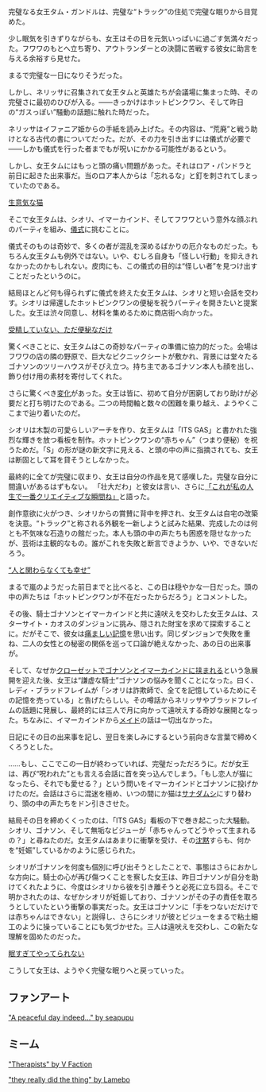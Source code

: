 <!-- title: タム・ガンドル -->
<!-- status: 生存 -->

完璧なる女王タム・ガンドルは、完璧な“トラック”の住処で完璧な眠りから目覚めた。

少し眠気を引きずりながらも、女王はその日を元気いっぱいに過ごす気満々だった。フワワのもとへ立ち寄り、アウトランダーとの決闘に苦戦する彼女に助言を与える余裕すら見せた。

まるで完璧な一日になりそうだった。

しかし、ネリッサに召集されて女王タムと英雄たちが会議場に集まった時、その完璧さに最初のひびが入る。――きっかけはホットピンクワン、そして昨日の“ガスっぽい”騒動の話題に触れた時だった。

ネリッサはイファニア姫からの手紙を読み上げた。その内容は、“荒廃”と戦う助けとなる古代の書についてだった。だが、その力を引き出すには儀式が必要で――しかも儀式を行った者までもが呪いにかかる可能性があるという。

しかし、女王タムにはもっと頭の痛い問題があった。それはロア・パンドラと前日に起きた出来事だ。当のロア本人からは「忘れるな」と釘を刺されてしまっていたのである。

[生意気な猫](#embed:https://youtu.be/jayBiB9euJU?t=670)

そこで女王タムは、シオリ、イマーカインド、そしてフワワという意外な顔ぶれのパーティを組み、[儀式](https://www.youtube.com/live/jayBiB9euJU?si=_OcZUoqnxheMyQ4e&t=953)に挑むことに。

儀式そのものは奇妙で、多くの者が混乱を深めるばかりの厄介なものだった。もちろん女王タムも例外ではない。いや、むしろ自身も「怪しい行動」を抑えきれなかったのかもしれない。皮肉にも、この儀式の目的は“怪しい者”を見つけ出すことだったというのに。

結局ほとんど何も得られずに儀式を終えた女王タムは、シオリと短い会話を交わす。シオリは帰還したホットピンクワンの便秘を祝うパーティを開きたいと提案した。女王は渋々同意し、材料を集めるために商店街へ向かった。

[受精していない、ただ便秘なだけ](#embed:https://www.youtube.com/live/jayBiB9euJU?si=tksE1UT02lekWEbi&t=2380)

驚くべきことに、女王タムはこの奇妙なパーティの準備に協力的だった。会場はフワワの店の隣の野原で、巨大なピクニックシートが敷かれ、背景には堂々たるゴナソンのツリーハウスがそびえ立つ。持ち主であるゴナソン本人も顔を出し、飾り付け用の素材を寄付してくれた。

さらに驚くべき[変化](https://youtu.be/jayBiB9euJU?t=3400)があった。女王は皆に、初めて自分が困窮しており助けが必要だと打ち明けたのである。二つの時間軸と数々の困難を乗り越え、ようやくここまで辿り着いたのだ。

シオリは木製の可愛らしいアーチを作り、女王タムは「ITS GAS」と書かれた強烈な輝きを放つ看板を制作。ホットピンクワンの“赤ちゃん”（つまり便秘）を祝うためだ。「S」の形が謎の新文字に見える、と頭の中の声に指摘されても、女王は断固として耳を貸そうとしなかった。

最終的に全てが完璧に収まり、女王は自分の作品を見て感嘆した。完璧な自分に間違いがあるはずもない。
「壮大だわ」と彼女は言い、さらに[「これが私の人生で一番クリエイティブな瞬間ね」](https://youtu.be/jayBiB9euJU?t=4713)と語った。

創作意欲に火がつき、シオリからの賞賛に背中を押され、女王タムは自宅の改築を決意。“トラック”と称される外観を一新しようと試みた結果、完成したのは何とも不気味な石造りの館だった。本人も頭の中の声たちも困惑を隠せなかったが、芸術は主観的なもの。誰がこれを失敗と断言できようか、いや、できないだろう。

[“人と関わらなくても幸せ”](#embed:https://youtu.be/jayBiB9euJU?t=6631)

まるで嵐のようだった前日までと比べると、この日は穏やかな一日だった。頭の中の声たちは「ホットピンクワンが不在だったからだろう」とコメントした。

その後、騎士ゴナソンとイマーカインドと共に遠吠えを交わした女王タムは、スターサイト・カオスのダンジョンに挑み、隠された財宝を求めて探索することに。だがそこで、彼女は[痛ましい記憶](https://youtu.be/jayBiB9euJU?t=7690)を思い出す。同じダンジョンで失敗を重ね、二人の女性との秘密の関係を巡って口論が絶えなかった、あの日の出来事が。

そして、なぜか[クローゼットでゴナソンとイマーカインドに挟まれる](https://www.youtube.com/live/jayBiB9euJU?si=4RccvR8LrKblthRi&t=9682)という急展開を迎えた後、女王は“謙虚な騎士”ゴナソンの悩みを聞くことになった。曰く、レディ・ブラッドフレイムが「シオリは詐欺師で、全てを記憶しているためにその記憶を売っている」と告げたらしい。その噂話からネリッサやブラッドフレイムの話題に発展し、最終的には三人で月に向かって遠吠えする奇妙な展開となった。ちなみに、イマーカインドから[メイド](https://youtu.be/jayBiB9euJU?t=9901)の話は一切出なかった。

日記にその日の出来事を記し、翌日を楽しみにするという前向きな言葉で締めくくろうとした。

……もし、ここでこの一日が終わっていれば、完璧だっただろうに。だが女王は、再び“呪われた”とも言える会話に首を突っ込んでしまう。「もし恋人が猫になったら、それでも愛せる？」という問いをイマーカインドとゴナソンに投げかけたのだ。会話はさらに混迷を極め、いつの間にか猫は[サナダムシ](https://youtu.be/jayBiB9euJU?t=11053)にすり替わり、頭の中の声たちをドン引きさせた。

結局その日を締めくくったのは、「ITS GAS」看板の下で巻き起こった大騒動。シオリ、ゴナソン、そして無垢なビジューが「赤ちゃんってどうやって生まれるの？」と尋ねたのだ。女王タムはあまりに衝撃を受け、その[沈黙](https://youtu.be/jayBiB9euJU?t=11542)すらも、何かを“妊娠”しているかのように感じられた。

シオリがゴナソンを何度も個別に呼び出そうとしたことで、事態はさらにおかしな方向に。騎士の心が再び傷つくことを察した女王は、昨日ゴナソンが自分を助けてくれたように、今度はシオリから彼を引き離そうと必死に立ち回る。そこで明かされたのは、なぜかシオリが妊娠しており、ゴナソンがその子の責任を取ろうとしていたという衝撃の事実だった。女王はゴナソンに「手をつないだだけでは赤ちゃんはできない」と説得し、さらにシオリが彼とビジューをまるで粘土細工のように操っていることにも気づかせた。三人は遠吠えを交わし、この新たな理解を固めたのだった。

[眠すぎてやってられない](#embed:https://www.youtube.com/live/jayBiB9euJU?si=JBsNjpi3chQw5tVT&t=12650)

こうして女王は、ようやく完璧な眠りへと戻っていった。

## ファンアート

["A peaceful day indeed..." by seapupu](https://x.com/seapupu290495/status/1920852715703320626)

<!-- shiori, bijou -->

## ミーム

["Therapists" by V Faction](https://x.com/V_Faction/status/1921060036433924235)

<!-- calli -->

["they really did the thing" by Lamebo](https://x.com/Lambo_ide/status/1921054453525794966)

<!-- ina, calli -->
